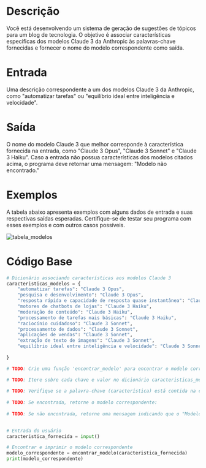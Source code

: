 # Descrição
Você está desenvolvendo um sistema de geração de sugestões de tópicos para um blog de tecnologia. O objetivo é associar características específicas dos modelos Claude 3 da Anthropic às palavras-chave fornecidas e fornecer o nome do modelo correspondente como saída.

# Entrada
Uma descrição correspondente a um dos modelos Claude 3 da Anthropic, como "automatizar tarefas" ou "equilíbrio ideal entre inteligência e velocidade".

# Saída
O nome do modelo Claude 3 que melhor corresponde à característica fornecida na entrada, como "Claude 3 Opus", "Claude 3 Sonnet" e "Claude 3 Haiku". Caso a entrada não possua características dos modelos citados acima, o programa deve retornar uma mensagem: "Modelo não encontrado."

# Exemplos
A tabela abaixo apresenta exemplos com alguns dados de entrada e suas respectivas saídas esperadas. Certifique-se de testar seu programa com esses exemplos e com outros casos possíveis.

![tabela_modelos](https://i.imgur.com/tyBjTFy.png)

# Código Base

```python
# Dicionário associando características aos modelos Claude 3
caracteristicas_modelos = {
    "automatizar tarefas": "Claude 3 Opus",
    "pesquisa e desenvolvimento": "Claude 3 Opus",
    "resposta rápida e capacidade de resposta quase instantânea": "Claude 3 Haiku",
    "motores de chatbots de lojas": "Claude 3 Haiku",
    "moderação de conteúdo": "Claude 3 Haiku",
    "processamento de tarefas mais básicas": "Claude 3 Haiku",
    "raciocínio cuidadoso": "Claude 3 Sonnet",
    "processamento de dados": "Claude 3 Sonnet",
    "aplicações de vendas": "Claude 3 Sonnet",
    "extração de texto de imagens": "Claude 3 Sonnet",
    "equilíbrio ideal entre inteligência e velocidade": "Claude 3 Sonnet",
   
}

# TODO: Crie uma função 'encontrar_modelo' para encontrar o modelo correspondente à característica fornecida: 

# TODO: Itere sobre cada chave e valor no dicionário caracteristicas_modelos:
   
# TODO: Verifique se a palavra-chave (característica) está contida na característica fornecida (ignorando maiúsculas/minúsculas):
        
# TODO: Se encontrada, retorne o modelo correspondente:
           
# TODO: Se não encontrada, retorne uma mensagem indicando que o "Modelo não encontrado.":
 

# Entrada do usuário
caracteristica_fornecida = input()

# Encontrar e imprimir o modelo correspondente
modelo_correspondente = encontrar_modelo(caracteristica_fornecida)
print(modelo_correspondente)
```
